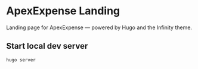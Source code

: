 # ApexExpense Landing

Landing page for ApexExpense — powered by Hugo and the Infinity theme.

## Start local dev server

```bash
hugo server
```

